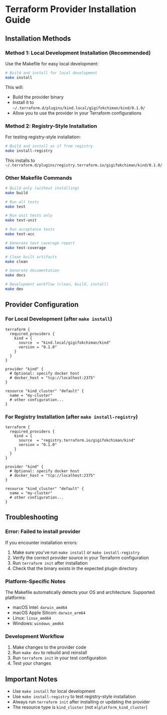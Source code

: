 # Terraform Provider Installation Guide

## Installation Methods

### Method 1: Local Development Installation (Recommended)

Use the Makefile for easy local development:

```bash
# Build and install for local development
make install
```

This will:
- Build the provider binary
- Install it to `~/.terraform.d/plugins/kind.local/gigifokchiman/kind/0.1.0/`
- Allow you to use the provider in your Terraform configurations

### Method 2: Registry-Style Installation

For testing registry-style installation:

```bash
# Build and install as if from registry
make install-registry
```

This installs to `~/.terraform.d/plugins/registry.terraform.io/gigifokchiman/kind/0.1.0/`

### Other Makefile Commands

```bash
# Build only (without installing)
make build

# Run all tests
make test

# Run unit tests only
make test-unit

# Run acceptance tests
make test-acc

# Generate test coverage report
make test-coverage

# Clean built artifacts
make clean

# Generate documentation
make docs

# Development workflow (clean, build, install)
make dev
```

## Provider Configuration

### For Local Development (after `make install`)

```hcl
terraform {
  required_providers {
    kind = {
      source  = "kind.local/gigifokchiman/kind"
      version = "0.1.0"
    }
  }
}

provider "kind" {
  # Optional: specify docker host
  # docker_host = "tcp://localhost:2375"
}

resource "kind_cluster" "default" {
  name = "my-cluster"
  # other configuration...
}
```

### For Registry Installation (after `make install-registry`)

```hcl
terraform {
  required_providers {
    kind = {
      source  = "registry.terraform.io/gigifokchiman/kind"
      version = "0.1.0"
    }
  }
}

provider "kind" {
  # Optional: specify docker host
  # docker_host = "tcp://localhost:2375"
}

resource "kind_cluster" "default" {
  name = "my-cluster"
  # other configuration...
}
```

## Troubleshooting

### Error: Failed to install provider

If you encounter installation errors:

1. Make sure you've run `make install` or `make install-registry`
2. Verify the correct provider source in your Terraform configuration
3. Run `terraform init` after installation
4. Check that the binary exists in the expected plugin directory

### Platform-Specific Notes

The Makefile automatically detects your OS and architecture. Supported platforms:
- macOS Intel: `darwin_amd64`
- macOS Apple Silicon: `darwin_arm64`
- Linux: `linux_amd64`
- Windows: `windows_amd64`

### Development Workflow

1. Make changes to the provider code
2. Run `make dev` to rebuild and reinstall
3. Run `terraform init` in your test configuration
4. Test your changes

## Important Notes

- Use `make install` for local development
- Use `make install-registry` to test registry-style installation
- Always run `terraform init` after installing or updating the provider
- The resource type is `kind_cluster` (not `mlplatform_kind_cluster`)